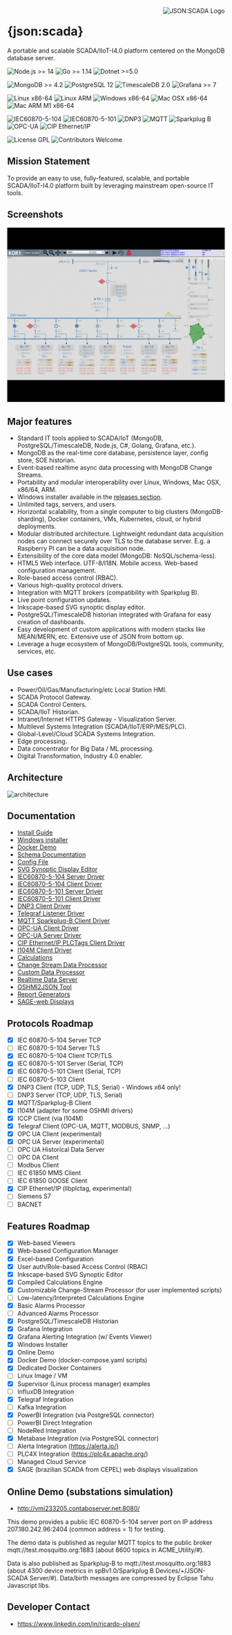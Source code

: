 <a href="https://github.com/riclolsen/json-scada/">
    <img src="https://github.com/riclolsen/json-scada/raw/master/src/htdocs/images/json-scada.svg" alt="JSON:SCADA Logo" title="JSON:SCADA" align="right" height="60" />
</a>

{json:scada}
============

A portable and scalable SCADA/IIoT-I4.0 platform centered on the MongoDB database server.

![](https://img.shields.io/badge/node-%3E%3D14-green "Node.js >= 14")
![](https://img.shields.io/badge/golang-%3E%3D1.14-green "Go >= 1.14")
![](https://img.shields.io/badge/dotnet-%3E%3D5.0-green "Dotnet >=5.0")

![](https://img.shields.io/badge/mongodb-%3E%3D4.2-green "MongoDB >= 4.2")
![](https://img.shields.io/badge/postgresql-12-green "PostgreSQL 12")
![](https://img.shields.io/badge/timescaledb-2.0-green "TimescaleDB 2.0")
![](https://img.shields.io/badge/grafana-%3E%3D7-green "Grafana >= 7")

![](https://img.shields.io/badge/linux-x86--64-green "Linux x86-64")
![](https://img.shields.io/badge/linux-ARM-green "Linux ARM")
![](https://img.shields.io/badge/windows-x86--64-green "Windows x86-64")
![](https://img.shields.io/badge/macosx-x86--64-green "Mac OSX x86-64")
![](https://img.shields.io/badge/macosx-ARM--M1-yellow "Mac ARM M1 x86-64")

![](https://img.shields.io/badge/IEC60870--5--104-green "IEC60870-5-104")
![](https://img.shields.io/badge/IEC60870--5--101-green "IEC60870-5-101")
![](https://img.shields.io/badge/DNP3-green "DNP3")
![](https://img.shields.io/badge/MQTT-green "MQTT")
![](https://img.shields.io/badge/Sparkplug--B-green "Sparkplug B")
![](https://img.shields.io/badge/OPC--UA-yellow "OPC-UA")
![](https://img.shields.io/badge/CIP.Ethernet/IP-yellow "CIP Ethernet/IP")

![](https://img.shields.io/badge/license-GPL-green "License GPL")
![](https://img.shields.io/badge/contributors-welcome-green "Contributors Welcome")

## Mission Statement

To provide an easy to use, fully-featured, scalable, and portable SCADA/IIoT-I4.0 platform built by leveraging mainstream open-source IT tools.
 
## Screenshots

![screenshots](https://github.com/riclolsen/json-scada/raw/master/docs/screenshots/anim-screenshots.gif "{json:scada} Screenshots")

## Major features

* Standard IT tools applied to SCADA/IoT (MongoDB, PostgreSQL/TimescaleDB, Node.js, C#, Golang, Grafana, etc.).
* MongoDB as the real-time core database, persistence layer, config store, SOE historian.
* Event-based realtime async data processing with MongoDB Change Streams.
* Portability and modular interoperability over Linux, Windows, Mac OSX, x86/64, ARM.
* Windows installer available in the [releases section](https://github.com/riclolsen/json-scada/releases/tag/V0.12-alpha).
* Unlimited tags, servers, and users.
* Horizontal scalability, from a single computer to big clusters (MongoDB-sharding), Docker containers, VMs, Kubernetes, cloud, or hybrid deployments.
* Modular distributed architecture. Lightweight redundant data acquisition nodes can connect securely over TLS to the database server. E.g. a Raspberry PI can be a data acquisition node.
* Extensibility of the core data model (MongoDB: NoSQL/schema-less).
* HTML5 Web interface. UTF-8/I18N. Mobile access. Web-based configuration management.
* Role-based access control (RBAC). 
* Various high-quality protocol drivers.
* Integration with MQTT brokers (compatibility with Sparkplug B).
* Live point configuration updates.
* Inkscape-based SVG synoptic display editor.
* PostgreSQL/TimescaleDB historian integrated with Grafana for easy creation of dashboards.
* Easy development of custom applications with modern stacks like MEAN/MERN, etc. Extensive use of JSON from bottom up.
* Leverage a huge ecosystem of MongoDB/PostgreSQL tools, community, services, etc.

## Use cases

* Power/Oil/Gas/Manufacturing/etc Local Station HMI.
* SCADA Protocol Gateway.
* SCADA Control Centers.
* SCADA/IIoT Historian.
* Intranet/Internet HTTPS Gateway - Visualization Server.
* Multilevel Systems Integration (SCADA/IIoT/ERP/MES/PLC).
* Global-Level/Cloud SCADA Systems Integration.
* Edge processing.
* Data concentrator for Big Data / ML processing.
* Digital Transformation, Industry 4.0 enabler.

## Architecture

![architecture](https://github.com/riclolsen/json-scada/raw/master/docs/JSON-SCADA_ARCHITECTURE.png "{json:scada} Architecture")

## Documentation

* [Install Guide](https://github.com/riclolsen/json-scada/blob/master/docs/install.md)
* [Windows installer](https://github.com/riclolsen/json-scada/releases/tag/V0.12-alpha)
* [Docker Demo](https://github.com/riclolsen/json-scada/blob/master/demo-docker/README.md)
* [Schema Documentation](https://github.com/riclolsen/json-scada/blob/master/docs/schema.md)
* [Config File](https://github.com/riclolsen/json-scada/blob/master/conf/README.md)
* [SVG Synoptic Display Editor](https://github.com/riclolsen/json-scada/blob/master/src/svg-display-editor/README.md)
* [IEC60870-5-104 Server Driver](https://github.com/riclolsen/json-scada/blob/master/src/lib60870.netcore/iec104server/README.md)
* [IEC60870-5-104 Client Driver](https://github.com/riclolsen/json-scada/blob/master/src/lib60870.netcore/iec104client/README.md)
* [IEC60870-5-101 Server Driver](https://github.com/riclolsen/json-scada/blob/master/src/lib60870.netcore/iec101server/README.md)
* [IEC60870-5-101 Client Driver](https://github.com/riclolsen/json-scada/blob/master/src/lib60870.netcore/iec101client/README.md)
* [DNP3 Client Driver](https://github.com/riclolsen/json-scada/blob/master/src/dnp3/Dnp3Client/README.md)
* [Telegraf Listener Driver](https://github.com/riclolsen/json-scada/blob/master/src/telegraf-listener/README.md)
* [MQTT Sparkplug-B Client Driver](https://github.com/riclolsen/json-scada/blob/master/src/mqtt-sparkplug/README.md)
* [OPC-UA Client Driver](https://github.com/riclolsen/json-scada/blob/master/src/OPC-UA-Client/README.md)
* [OPC-UA Server Driver](https://github.com/riclolsen/json-scada/blob/master/src/OPC-UA-Server/README.md)
* [CIP Ethernet/IP PLCTags Client Driver](https://github.com/riclolsen/json-scada/blob/master/src/libplctag/PLCTagsClient/README.md)
* [I104M Client Driver](https://github.com/riclolsen/json-scada/blob/master/src/i104m/README.md)
* [Calculations](https://github.com/riclolsen/json-scada/blob/master/src/calculations/README.md)
* [Change Stream Data Processor](https://github.com/riclolsen/json-scada/blob/master/src/cs_data_processor/README.md)
* [Custom Data Processor](https://github.com/riclolsen/json-scada/blob/master/src/cs_custom_processor/README.md)
* [Realtime Data Server](https://github.com/riclolsen/json-scada/blob/master/src/server_realtime/README.md)
* [OSHMI2JSON Tool](https://github.com/riclolsen/json-scada/blob/master/src/oshmi2json/README.md)
* [Report Generators](https://github.com/riclolsen/json-scada/blob/master/docs/report_generators.md)
* [SAGE-web Displays](https://github.com/riclolsen/json-scada/blob/master/src/htdocs/sage-cepel-displays/README.md)

## Protocols Roadmap

- [x] IEC 60870-5-104 Server TCP
- [ ] IEC 60870-5-104 Server TLS
- [x] IEC 60870-5-104 Client TCP/TLS
- [x] IEC 60870-5-101 Server (Serial, TCP)
- [x] IEC 60870-5-101 Client (Serial, TCP)
- [ ] IEC 60870-5-103 Client
- [x] DNP3 Client (TCP, UDP, TLS, Serial) - Windows x64 only!
- [ ] DNP3 Server (TCP, UDP, TLS, Serial)
- [x] MQTT/Sparkplug-B Client
- [x] I104M (adapter for some OSHMI drivers)
- [x] ICCP Client (via I104M)
- [x] Telegraf Client (OPC-UA, MQTT, MODBUS, SNMP, ...)
- [x] OPC UA Client (experimental)
- [x] OPC UA Server (experimental)
- [ ] OPC UA Historical Data Server
- [ ] OPC DA Client
- [ ] Modbus Client
- [ ] IEC 61850 MMS Client
- [ ] IEC 61850 GOOSE Client
- [x] CIP Ethernet/IP (libplctag, experimental)
- [ ] Siemens S7
- [ ] BACNET

## Features Roadmap

- [x] Web-based Viewers
- [x] Web-based Configuration Manager
- [x] Excel-based Configuration
- [x] User auth/Role-based Access Control (RBAC)
- [x] Inkscape-based SVG Synoptic Editor
- [x] Compiled Calculations Engine
- [x] Customizable Change-Stream Processor (for user implemented scripts)
- [ ] Low-latency/Interpreted Calculations Engine
- [x] Basic Alarms Processor
- [ ] Advanced Alarms Processor 
- [x] PostgreSQL/TimescaleDB Historian
- [x] Grafana Integration 
- [x] Grafana Alerting Integration (w/ Events Viewer)
- [x] Windows Installer
- [x] Online Demo
- [x] Docker Demo (docker-compose.yaml scripts)
- [x] Dedicated Docker Containers
- [ ] Linux Image / VM
- [x] Supervisor (Linux process manager) examples
- [ ] InfluxDB Integration
- [x] Telegraf Integration
- [ ] Kafka Integration
- [x] PowerBI Integration (via PostgreSQL connector)
- [ ] PowerBI Direct Integration
- [ ] NodeRed Integration
- [x] Metabase Integration (via PostgreSQL connector)
- [ ] Alerta Integration (https://alerta.io/)
- [ ] PLC4X Integration (https://plc4x.apache.org/)
- [ ] Managed Cloud Service
- [x] SAGE (brazilian SCADA from CEPEL) web displays visualization

## Online Demo (substations simulation)

* http://vmi233205.contaboserver.net:8080/

This demo provides a public IEC 60870-5-104 server port on IP address 207.180.242.96:2404 (common address = 1) for testing.

The demo data is published as regular MQTT topics to the public broker mqtt://test.mosquitto.org:1883 (about 8600 topics in ACME_Utility/#).

Data is also published as Sparkplug-B to mqtt://test.mosquitto.org:1883 (about 4300 device metrics in spBv1.0/Sparkplug B Devices/+/JSON-SCADA Server/#). Data/birth messages are compressed by Eclipse Tahu Javascript libs.

## Developer Contact

* https://www.linkedin.com/in/ricardo-olsen/
